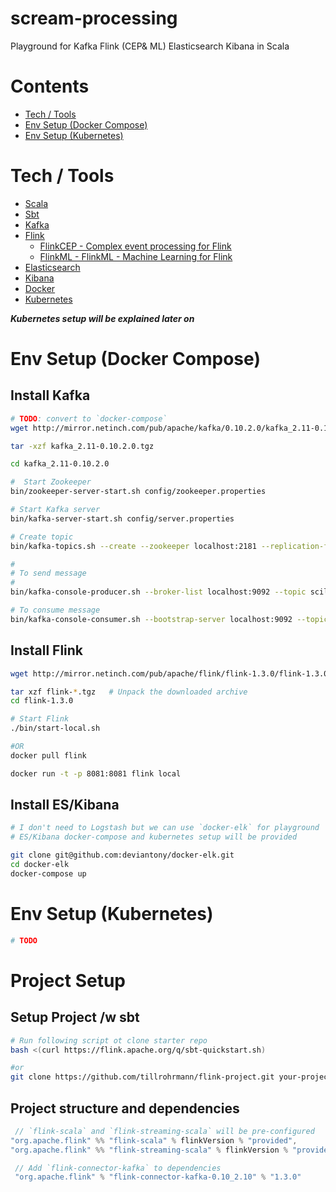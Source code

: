 # scream-processing
Playground for Kafka Flink (CEP&amp; ML) Elasticsearch Kibana in Scala

# Contents
 - [Tech / Tools](#tech--tools)
 - [Env Setup (Docker Compose)](#env-setup-docker-compose)
 - [Env Setup (Kubernetes)](#env-setup-kubernetes)

# Tech / Tools
- [Scala](https://www.scala-lang.org/)
- [Sbt](http://www.scala-sbt.org/)
- [Kafka](https://kafka.apache.org/)
- [Flink](https://flink.apache.org/)
  - [FlinkCEP - Complex event processing for Flink](https://ci.apache.org/projects/flink/flink-docs-release-1.2/dev/libs/cep.html)
  - [FlinkML - FlinkML - Machine Learning for Flink](https://ci.apache.org/projects/flink/flink-docs-release-1.2/dev/libs/ml/index.html)
- [Elasticsearch](https://www.elastic.co/products/elasticsearch)
- [Kibana](https://www.elastic.co/products/kibana)
- [Docker](https://www.docker.com/)
- [Kubernetes](https://kubernetes.io/)

**_Kubernetes setup will be explained later on_**



# Env Setup (Docker Compose)
## Install Kafka
```sh
# TODO: convert to `docker-compose`
wget http://mirror.netinch.com/pub/apache/kafka/0.10.2.0/kafka_2.11-0.10.2.0.tgz

tar -xzf kafka_2.11-0.10.2.0.tgz

cd kafka_2.11-0.10.2.0

#  Start Zookeeper
bin/zookeeper-server-start.sh config/zookeeper.properties

# Start Kafka server
bin/kafka-server-start.sh config/server.properties

# Create topic
bin/kafka-topics.sh --create --zookeeper localhost:2181 --replication-factor 1 --partitions 1 --topic scilink

# 
# To send message
#
bin/kafka-console-producer.sh --broker-list localhost:9092 --topic scilink

# To consume message
bin/kafka-console-consumer.sh --bootstrap-server localhost:9092 --topic scilink --from-beginning
```

## Install Flink
```sh
wget http://mirror.netinch.com/pub/apache/flink/flink-1.3.0/flink-1.3.0-bin-hadoop27-scala_2.11.tgz

tar xzf flink-*.tgz   # Unpack the downloaded archive
cd flink-1.3.0

# Start Flink
./bin/start-local.sh

#OR
docker pull flink

docker run -t -p 8081:8081 flink local
```

## Install ES/Kibana
```sh
# I don't need to Logstash but we can use `docker-elk` for playground
# ES/Kibana docker-compose and kubernetes setup will be provided

git clone git@github.com:deviantony/docker-elk.git
cd docker-elk
docker-compose up
```

# Env Setup (Kubernetes)
```sh
# TODO
```

# Project Setup

## Setup Project /w sbt
```sh
# Run following script ot clone starter repo
bash <(curl https://flink.apache.org/q/sbt-quickstart.sh)

#or
git clone https://github.com/tillrohrmann/flink-project.git your-project-name-here
```

## Project structure and dependencies
```scala
 // `flink-scala` and `flink-streaming-scala` will be pre-configured
"org.apache.flink" %% "flink-scala" % flinkVersion % "provided",
"org.apache.flink" %% "flink-streaming-scala" % flinkVersion % "provided",

 // Add `flink-connector-kafka` to dependencies
 "org.apache.flink" % "flink-connector-kafka-0.10_2.10" % "1.3.0"
```
